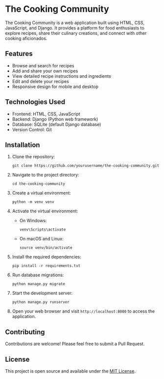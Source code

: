 # The Cooking Community

The Cooking Community is a web application built using HTML, CSS, JavaScript, and Django. It provides a platform for food enthusiasts to explore recipes, share their culinary creations, and connect with other cooking aficionados.

## Features 

- Browse and search for recipes
- Add and share your own recipes
- View detailed recipe instructions and ingredients
- Edit and delete your recipes
- Responsive design for mobile and desktop

## Technologies Used

- Frontend: HTML, CSS, JavaScript
- Backend: Django (Python web framework)
- Database: SQLite (default Django database)
- Version Control: Git

## Installation

1. Clone the repository:
   ```
   git clone https://github.com/yourusername/the-cooking-community.git
   ```

2. Navigate to the project directory:
   ```
   cd the-cooking-community
   ```

3. Create a virtual environment:
   ```
   python -m venv venv
   ```

4. Activate the virtual environment:
   - On Windows:
     ```
     venv\Scripts\activate
     ```
   - On macOS and Linux:
     ```
     source venv/bin/activate
     ```

5. Install the required dependencies:
   ```
   pip install -r requirements.txt
   ```

6. Run database migrations:
   ```
   python manage.py migrate
   ```

7. Start the development server:
   ```
   python manage.py runserver
   ```

8. Open your web browser and visit `http://localhost:8000` to access the application.

## Contributing

Contributions are welcome! Please feel free to submit a Pull Request.

## License

This project is open source and available under the [MIT License](LICENSE).
